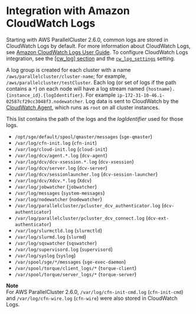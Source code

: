 # Integration with Amazon CloudWatch Logs<a name="cloudwatch-logs"></a>

Starting with AWS ParallelCluster 2\.6\.0, common logs are stored in CloudWatch Logs by default\. For more information about CloudWatch Logs, see [Amazon CloudWatch Logs User Guide](https://docs.aws.amazon.com/AmazonCloudWatch/latest/logs/)\. To configure CloudWatch Logs integration, see the [[cw_log] section](cw-log-section.md) and the [`cw_log_settings`](cluster-definition.md#cw-log-settings) setting\.

A log group is created for each cluster with a name `/aws/parallelcluster/cluster-name`; for example, `/aws/parallelcluster/testCluster`\. Each log \(or set of logs if the path contains a `*`\) on each node will have a log stream named `{hostname}.{instance_id}.{logIdentifier}`\. For example `ip-172-31-10-46.i-02587cf29cc3048f3.nodewatcher`\. Log data is sent to CloudWatch by the [CloudWatch Agent](https://docs.aws.amazon.com/AmazonCloudWatch/latest/monitoring/Install-CloudWatch-Agent.html), which runs as `root` on all cluster instances\.

This list contains the path of the logs and the *logIdentifier* used for those logs\.
+ `/opt/sge/default/spool/qmaster/messages` \(`sge-qmaster`\)
+ `/var/log/cfn-init.log` \(`cfn-init`\)
+ `/var/log/cloud-init.log` \(`cloud-init`\)
+ `/var/log/dcv/agent.*.log` \(`dcv-agent`\)
+ `/var/log/dcv/dcv-xsession.*.log` \(`dcv-xsession`\)
+ `/var/log/dcv/server.log` \(`dcv-server`\)
+ `/var/log/dcv/sessionlauncher.log` \(`dcv-session-launcher`\)
+ `/var/log/dcv/Xdcv.*.log` \(`Xdcv`\)
+ `/var/log/jobwatcher` \(`jobwatcher`\)
+ `/var/log/messages` \(`system-messages`\)
+ `/var/log/nodewatcher` \(`nodewatcher`\)
+ `/var/log/parallelcluster/pcluster_dcv_authenticator.log` \(`dcv-authenticator`\)
+ `/var/log/parallelcluster/pcluster_dcv_connect.log` \(`dcv-ext-authenticator`\)
+ `/var/log/slurmctld.log` \(`slurmctld`\)
+ `/var/log/slurmd.log` \(`slurmd`\)
+ `/var/log/sqswatcher` \(`sqswatcher`\)
+ `/var/log/supervisord.log` \(`supervisord`\)
+ `/var/log/syslog` \(`syslog`\)
+ `/var/spool/sge/*/messages` \(`sge-exec-daemon`\)
+ `/var/spool/torque/client_logs/*` \(`torque-client`\)
+ `/var/spool/torque/server_logs/*` \(`torque-server`\)

**Note**  
For AWS ParallelCluster 2\.6\.0, `/var/log/cfn-init-cmd.log` \(`cfn-init-cmd`\) and `/var/log/cfn-wire.log` \(`cfn-wire`\) were also stored in CloudWatch Logs\.